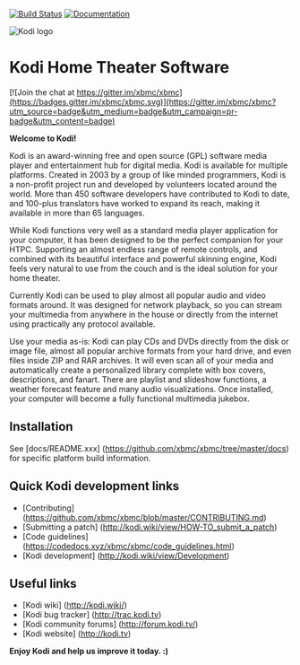 [![Build Status](https://travis-ci.org/xbmc/xbmc.svg?branch=master)](https://travis-ci.org/xbmc/xbmc)
[![Documentation](https://codedocs.xyz/xbmc/xbmc.svg)](https://codedocs.xyz/xbmc/xbmc/)

![Kodi logo](https://raw.githubusercontent.com/xbmc/xbmc-forum/master/xbmc/images/logo-sbs-black.png)
# Kodi Home Theater Software

[![Join the chat at https://gitter.im/xbmc/xbmc](https://badges.gitter.im/xbmc/xbmc.svg)](https://gitter.im/xbmc/xbmc?utm_source=badge&utm_medium=badge&utm_campaign=pr-badge&utm_content=badge)

**Welcome to Kodi!**

Kodi is an award-winning free and open source (GPL) software media player and
entertainment hub for digital media. Kodi is available for multiple platforms.
Created in 2003 by a group of like minded programmers, Kodi is a non-profit
project run and developed by volunteers located around the world.
More than 450 software developers have contributed to Kodi to date, and 100-plus
translators have worked to expand its reach, making it available in more
than 65 languages.

While Kodi functions very well as a standard media player application for your
computer, it has been designed to be the perfect companion for your HTPC.
Supporting an almost endless range of remote controls, and combined with its
beautiful interface and powerful skinning engine, Kodi feels very natural to
use from the couch and is the ideal solution for your home theater.

Currently Kodi can be used to play almost all popular audio and video formats
around. It was designed for network playback, so you can stream your multimedia
from anywhere in the house or directly from the internet using practically any
protocol available.

Use your media as-is: Kodi can play CDs and DVDs directly
from the disk or image file, almost all popular archive formats from your hard
drive, and even files inside ZIP and RAR archives. It will even scan all of
your media and automatically create a personalized library complete with box
covers, descriptions, and fanart. There are playlist and slideshow functions, a
weather forecast feature and many audio visualizations. Once installed, your
computer will become a fully functional multimedia jukebox.


## Installation

See [docs/README.xxx] (https://github.com/xbmc/xbmc/tree/master/docs) for specific platform build information.

## Quick Kodi development links

* [Contributing] (https://github.com/xbmc/xbmc/blob/master/CONTRIBUTING.md)
* [Submitting a patch] (http://kodi.wiki/view/HOW-TO_submit_a_patch)
* [Code guidelines] (https://codedocs.xyz/xbmc/xbmc/code_guidelines.html)
* [Kodi development] (http://kodi.wiki/view/Development)

## Useful links

* [Kodi wiki] (http://kodi.wiki/)
* [Kodi bug tracker] (http://trac.kodi.tv)
* [Kodi community forums] (http://forum.kodi.tv/)
* [Kodi website] (http://kodi.tv)

**Enjoy Kodi and help us improve it today. :)**
